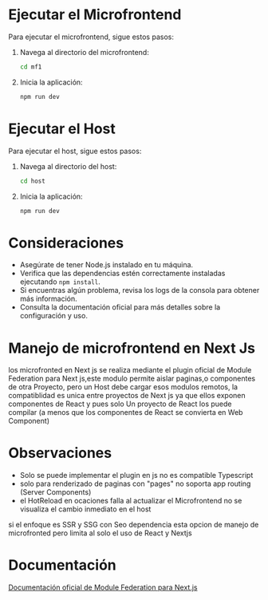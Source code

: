 # Ejecutar el Microfrontend

Para ejecutar el microfrontend, sigue estos pasos:

1. Navega al directorio del microfrontend:
    ```bash
    cd mf1
    ```

2. Inicia la aplicación:
    ```bash
    npm run dev
    ```

# Ejecutar el Host

Para ejecutar el host, sigue estos pasos:

1. Navega al directorio del host:
    ```bash
    cd host
    ```

2. Inicia la aplicación:
    ```bash
    npm run dev
    ```

# Consideraciones 

- Asegúrate de tener Node.js instalado en tu máquina.
- Verifica que las dependencias estén correctamente instaladas ejecutando `npm install`.
- Si encuentras algún problema, revisa los logs de la consola para obtener más información.
- Consulta la documentación oficial para más detalles sobre la configuración y uso.


# Manejo de microfrontend en Next Js

los microfronted en Next js se realiza mediante el plugin oficial de Module Federation para Next js,este modulo permite aislar paginas,o componentes de otra Proyecto, pero un Host debe cargar esos modulos remotos, la compatiblidad es unica entre proyectos de Next js ya que ellos exponen componentes de React y pues solo Un proyecto de React los puede compilar (a menos que los componentes de React se convierta en Web Component)

# Observaciones 

- Solo se puede implementar el plugin en js no es compatible Typescript
- solo para renderizado de paginas con "pages" no soporta app routing (Server Components)
- el HotReload en ocaciones falla al actualizar el Microfrontend no se visualiza el cambio inmediato en el host

si el enfoque es SSR y SSG con Seo dependencia esta opcion de manejo de microfronted pero limita al solo el uso de React y Nextjs

# Documentación

[Documentación oficial de Module Federation para Next.js](https://module-federation.io/practice/frameworks/next/index.html)
